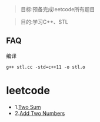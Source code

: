
> 目标:预备完成leetcode所有题目


> 目的:学习C++、STL

## FAQ

编译
```
g++ stl.cc -std=c++11 -o stl.o
```

# leetcode


* 1.[Two Sum](two-sum.cc)
* 2.[Add Two Numbers](add-two-numbers.cc)
